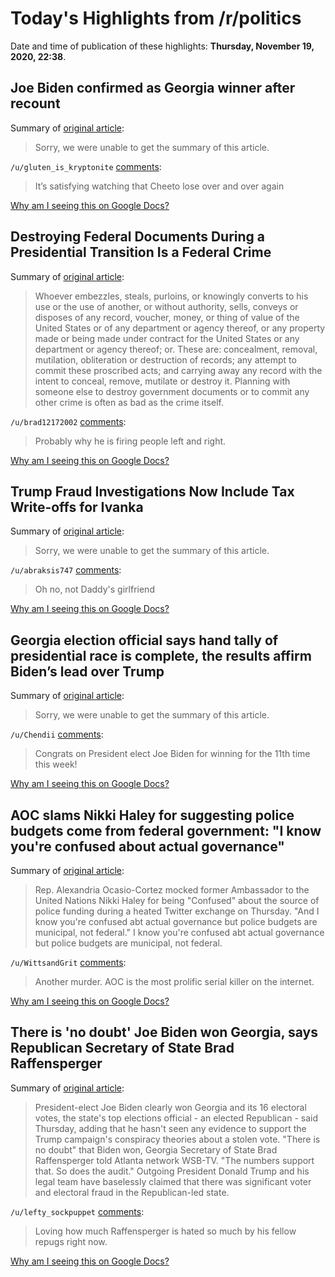 # Today's Highlights from /r/politics

Date and time of publication of these highlights: **Thursday, November 19, 2020, 22:38**.

## Joe Biden confirmed as Georgia winner after recount

Summary of [original article](https://www.theguardian.com/us-news/2020/nov/19/joe-biden-president-georgia-recount):

> Sorry, we were unable to get the summary of this article.

`/u/gluten_is_kryptonite` [comments](https://www.reddit.com/r/politics/comments/jxft7y/joe_biden_confirmed_as_georgia_winner_after/):

> It’s satisfying watching that Cheeto lose over and over again

[Why am I seeing this on Google Docs?](https://docs.google.com/document/d/1Dc6We63vOXIZsc0op-Bt4abqkYjXzOigalQqFxmvvbM/edit?usp=sharing)

## Destroying Federal Documents During a Presidential Transition Is a Federal Crime

Summary of [original article](https://www.justsecurity.org/73265/destroying-federal-documents-during-a-presidential-transition-is-a-federal-crime/):

> Whoever embezzles, steals, purloins, or knowingly converts to his use or the use of another, or without authority, sells, conveys or disposes of any record, voucher, money, or thing of value of the United States or of any department or agency thereof, or any property made or being made under contract for the United States or any department or agency thereof; or. These are: concealment, removal, mutilation, obliteration or destruction of records; any attempt to commit these proscribed acts; and carrying away any record with the intent to conceal, remove, mutilate or destroy it. Planning with someone else to destroy government documents or to commit any other crime is often as bad as the crime itself.

`/u/brad12172002` [comments](https://www.reddit.com/r/politics/comments/jxfo5m/destroying_federal_documents_during_a/):

> Probably why he is firing people left and right.

[Why am I seeing this on Google Docs?](https://docs.google.com/document/d/1Dc6We63vOXIZsc0op-Bt4abqkYjXzOigalQqFxmvvbM/edit?usp=sharing)

## Trump Fraud Investigations Now Include Tax Write-offs for Ivanka

Summary of [original article](https://nymag.com/intelligencer/2020/11/trump-fraud-inquiries-include-write-offs-to-ivanka-report.html):

> Sorry, we were unable to get the summary of this article.

`/u/abraksis747` [comments](https://www.reddit.com/r/politics/comments/jxgw9z/trump_fraud_investigations_now_include_tax/):

> Oh no, not Daddy's girlfriend

[Why am I seeing this on Google Docs?](https://docs.google.com/document/d/1Dc6We63vOXIZsc0op-Bt4abqkYjXzOigalQqFxmvvbM/edit?usp=sharing)

## Georgia election official says hand tally of presidential race is complete, the results affirm Biden’s lead over Trump

Summary of [original article](https://apnews.com/article/georgia-us-news-elections-9343714a9376fcf46c344b95887414d0):

> Sorry, we were unable to get the summary of this article.

`/u/Chendii` [comments](https://www.reddit.com/r/politics/comments/jxenpo/georgia_election_official_says_hand_tally_of/):

> Congrats on President elect Joe Biden for winning for the 11th time this week!

[Why am I seeing this on Google Docs?](https://docs.google.com/document/d/1Dc6We63vOXIZsc0op-Bt4abqkYjXzOigalQqFxmvvbM/edit?usp=sharing)

## AOC slams Nikki Haley for suggesting police budgets come from federal government: "I know you're confused about actual governance"

Summary of [original article](https://www.newsweek.com/aoc-slams-nikki-haley-suggesting-police-budgets-come-federal-government-i-know-youre-confused-1548882):

> Rep. Alexandria Ocasio-Cortez mocked former Ambassador to the United Nations Nikki Haley for being "Confused" about the source of police funding during a heated Twitter exchange on Thursday. "And I know you're confused abt actual governance but police budgets are municipal, not federal." I know you're confused abt actual governance but police budgets are municipal, not federal.

`/u/WittsandGrit` [comments](https://www.reddit.com/r/politics/comments/jxgiu2/aoc_slams_nikki_haley_for_suggesting_police/):

> Another murder. AOC is the most prolific serial killer on the internet.

[Why am I seeing this on Google Docs?](https://docs.google.com/document/d/1Dc6We63vOXIZsc0op-Bt4abqkYjXzOigalQqFxmvvbM/edit?usp=sharing)

## There is 'no doubt' Joe Biden won Georgia, says Republican Secretary of State Brad Raffensperger

Summary of [original article](https://www.businessinsider.com/georgia-secretary-of-state-no-doubt-biden-won-georgia-election-2020-11):

> President-elect Joe Biden clearly won Georgia and its 16 electoral votes, the state's top elections official - an elected Republican - said Thursday, adding that he hasn't seen any evidence to support the Trump campaign's conspiracy theories about a stolen vote. "There is no doubt" that Biden won, Georgia Secretary of State Brad Raffensperger told Atlanta network WSB-TV. "The numbers support that. So does the audit." Outgoing President Donald Trump and his legal team have baselessly claimed that there was significant voter and electoral fraud in the Republican-led state.

`/u/lefty_sockpuppet` [comments](https://www.reddit.com/r/politics/comments/jxf6gs/there_is_no_doubt_joe_biden_won_georgia_says/):

> Loving how much Raffensperger is hated so much by his fellow repugs right now.

[Why am I seeing this on Google Docs?](https://docs.google.com/document/d/1Dc6We63vOXIZsc0op-Bt4abqkYjXzOigalQqFxmvvbM/edit?usp=sharing)

